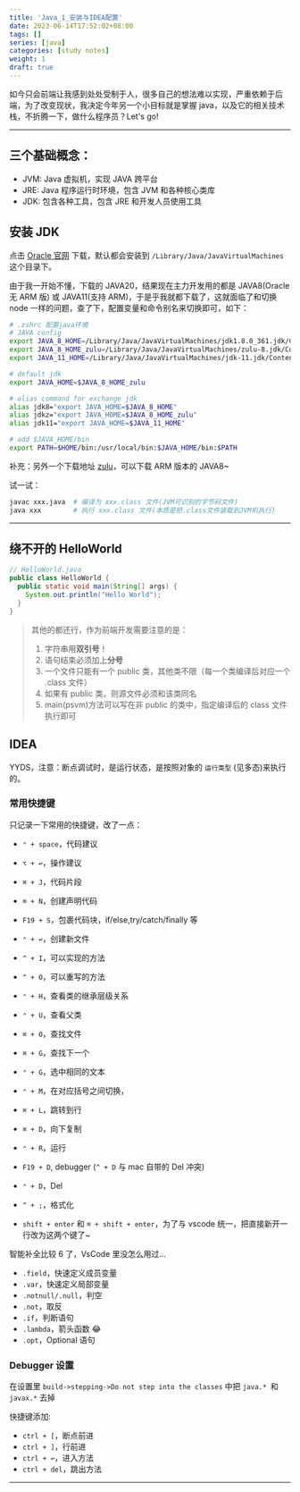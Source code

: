 ```yaml
---
title: 'Java_1_安装与IDEA配置'
date: 2023-06-14T17:52:02+08:00
tags: []
series: [java]
categories: [study notes]
weight: 1
draft: true
---
```


如今只会前端让我感到处处受制于人，很多自己的想法难以实现，严重依赖于后端，为了改变现状，我决定今年另一个小目标就是掌握 java，以及它的相关技术栈，不折腾一下，做什么程序员？Let's go!

---

## 三个基础概念：

- JVM: Java 虚拟机，实现 JAVA 跨平台
- JRE: Java 程序运行时环境，包含 JVM 和各种核心类库
- JDK: 包含各种工具，包含 JRE 和开发人员使用工具

## 安装 JDK

点击 [Oracle 官网](https://www.oracle.com/java/technologies/downloads/archive/) 下载，默认都会安装到 `/Library/Java/JavaVirtualMachines` 这个目录下。

由于我一开始不懂，下载的 JAVA20，结果现在主力开发用的都是 JAVA8(Oracle 无 ARM 版) 或 JAVA11(支持 ARM)，于是乎我就都下载了，这就面临了和切换 node 一样的问题，查了下，配置变量和命令别名来切换即可，如下：

```sh
# .zshrc 配置java环境
# JAVA config
export JAVA_8_HOME=/Library/Java/JavaVirtualMachines/jdk1.8.0_361.jdk/Contents/Home
export JAVA_8_HOME_zulu=/Library/Java/JavaVirtualMachines/zulu-8.jdk/Contents/Home
export JAVA_11_HOME=/Library/Java/JavaVirtualMachines/jdk-11.jdk/Contents/Home

# default jdk
export JAVA_HOME=$JAVA_8_HOME_zulu

# alias command for exchange jdk
alias jdk8="export JAVA_HOME=$JAVA_8_HOME"
alias jdkz="export JAVA_HOME=$JAVA_8_HOME_zulu"
alias jdk11="export JAVA_HOME=$JAVA_11_HOME"

# add $JAVA_HOME/bin
export PATH=$HOME/bin:/usr/local/bin:$JAVA_HOME/bin:$PATH
```

补充：另外一个下载地址 [zulu](https://www.azul.com/downloads/?os=macos#zulu)，可以下载 ARM 版本的 JAVA8~

试一试：

```sh
javac xxx.java  # 编译为 xxx.class 文件(JVM可识别的字节码文件)
java xxx        # 执行 xxx.class 文件(本质是把.class文件装载到JVM机执行)
```

---

## 绕不开的 HelloWorld

```java
// HelloWorld.java
public class HelloWorld {
  public static void main(String[] args) {
    System.out.println("Hello World");
  }
}
```

> 其他的都还行，作为前端开发需要注意的是：
>
> 1. 字符串用**双引号**！
> 2. 语句结束必须加上**分号**
> 3. 一个文件只能有一个 public 类，其他类不限（每一个类编译后对应一个 .class 文件）
> 4. 如果有 public 类，则源文件必须和该类同名
> 5. main(psvm)方法可以写在非 public 的类中，指定编译后的 class 文件执行即可

## IDEA

YYDS，注意：断点调试时，是运行状态，是按照对象的 `运行类型` (见多态)来执行的。

### 常用快捷键

只记录一下常用的快捷键，改了一点：

- `⌃ + space`，代码建议
- `⌥ + ↩︎`，操作建议
- `⌘ + J`，代码片段
- `⌘ + N`，创建声明代码
- `F19 + S`，包裹代码块，if/else,try/catch/finally 等

- `⌃ + ↩︎`，创建新文件

- `^ + I`，可以实现的方法
- `^ + O`，可以重写的方法
- `⌃ + H`，查看类的继承层级关系
- `⌃ + U`，查看父类

- `⌘ + O`，查找文件
- `⌘ + G`，查找下一个
- `⌃ + G`，选中相同的文本
- `⌃ + M`，在对应括号之间切换，
- `⌘ + L`，跳转到行
- `⌘ + D`，向下复制

- `⌃ + R`，运行
- `F19 + D`, debugger (`^ + D` 与 mac 自带的 Del 冲突)
- `⌃ + D`，Del
- `^ + ;`，格式化

- `shift + enter` 和 `⌘ + shift + enter`，为了与 vscode 统一，把直接新开一行改为这两个键了~

智能补全比较 6 了，VsCode 里没怎么用过...

- `.field`，快速定义成员变量
- `.var`，快速定义局部变量
- `.notnull/.null`，判空
- `.not`，取反
- `.if`，判断语句
- `.lambda`，箭头函数 😂
- `.opt`，Optional 语句

### Debugger 设置

在设置里 `build->stepping->Do not step into the classes` 中把 `java.* `和 `javax.*` 去掉

快捷键添加:

- `ctrl + [`，断点前进
- `ctrl + ]`，行前进
- `ctrl + ↩︎`，进入方法
- `ctrl + del`，跳出方法

---
